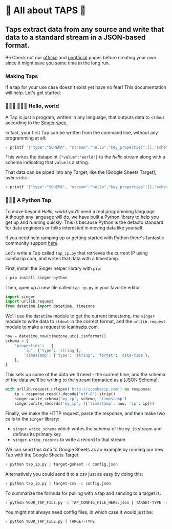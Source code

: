 # 🍺 All about TAPS 🍺

## Taps extract data from any source and write that data to a standard stream in a JSON-based format.

Be Check out our [official](05_MAKE_IT_OFFICIAL.md) and [unofficial](04_COOL_UNOFFICIAL_CLUB.md) pages before creating your own since it might save you some time in the long run.

### Making Taps

If a tap for your use case doesn't exist yet have no fear! This documentation will help. Let's get started:
 
### 👩🏽‍💻 👨🏻‍💻 Hello, world

A Tap is just a program, written in any language, that outputs data to `stdout` according to the [Singer spec](07_SPEC.md). 

In fact, your first Tap can be written from the command line, without any programming at all:

```bash
› printf '{"type":"SCHEMA", "stream":"hello","key_properties":[],"schema":{"type":"object", "properties":{"value":{"type":"string"}}}}\n{"type":"RECORD","stream":"hello","schema":"hello","record":{"value":"world"}}\n'
```

This writes the datapoint `{"value":"world"}` to the *hello* stream along with a schema indicating that `value` is a string. 

That data can be piped into any Target, like the [Google Sheets Target], over `stdin`:

```bash
› printf '{"type":"SCHEMA", "stream":"hello","key_properties":[],"schema":{"type":"object", "properties":{"value":{"type":"string"}}}}\n{"type":"RECORD","stream":"hello","schema":"hello","record":{"value":"world"}}\n' | target-gsheet -c config.json
```

### 🐍🐍🐍 A Python Tap

To move beyond *Hello, world* you'll need a real programming language. Although any language will do, we have built a Python library to help you get up and running quickly. This is because Python is the defacto standard for data engineers or folks interested in moving data like yourself.

If you need help ramping up or getting started with Python there's fantastic community support [here](https://www.python.org/about/gettingstarted/).

Let's write a Tap called `tap_ip.py` that retrieves the current IP using icanhazip.com, and writes that data with a timestamp.

First, install the Singer helper library with `pip`:

```bash
› pip install singer-python
```

Then, open up a new file called `tap_ip.py` in your favorite editor.

```python
import singer
import urllib.request
from datetime import datetime, timezone
```

We'll use the `datetime` module to get the current timestamp, the
`singer` module to write data to `stdout` in the correct format, and
the `urllib.request` module to make a request to icanhazip.com.

```python
now = datetime.now(timezone.utc).isoformat()
schema = {
    'properties':   {
        'ip': {'type': 'string'},
        'timestamp': {'type': 'string', 'format': 'date-time'},
    },
}

```

This sets up some of the data we'll need - the current time, and the
schema of the data we'll be writing to the stream formatted as a [JSON
Schema].

```python
with urllib.request.urlopen('http://icanhazip.com') as response:
    ip = response.read().decode('utf-8').strip()
    singer.write_schema('my_ip', schema, 'timestamp')
    singer.write_records('my_ip', [{'timestamp': now, 'ip': ip}])
```

Finally, we make the HTTP request, parse the response, and then make
two calls to the `singer` library:

 - `singer.write_schema` which writes the schema of the `my_ip` stream and defines its primary key
 - `singer.write_records` to write a record to that stream

We can send this data to Google Sheets as an example by running our new Tap
with the Google Sheets Target:

```bash
› python tap_ip.py | target-gsheet -c config.json
```

Alternatively you could send it to a csv just as easy by doing this:

```bash
› python tap_ip.py | target-csv -c config.json
```

To summarize the formula for pulling with a tap and sending to a target is:

```bash
› python YOUR_TAP_FILE.py -c TAP_CONFIG_FILE_HERE.json | TARGET-TYPE -c TARGET_CONFIG_FILE_HERE.json
```

You might not always need config files, in which case it would just be:

```bash
› python YOUR_TAP_FILE.py | TARGET-TYPE 
```

